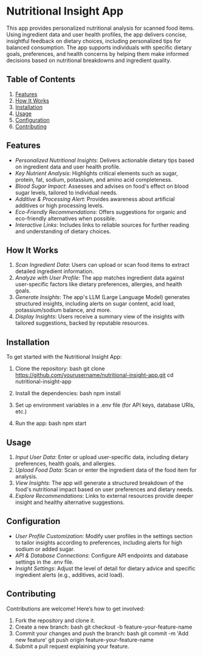 # Nutritional Insight App

This app provides personalized nutritional analysis for scanned food items. Using ingredient data and user health profiles, the app delivers concise, insightful feedback on dietary choices, including personalized tips for balanced consumption. The app supports individuals with specific dietary goals, preferences, and health concerns by helping them make informed decisions based on nutritional breakdowns and ingredient quality.

## Table of Contents

1. [Features](#features)
2. [How It Works](#how-it-works)
3. [Installation](#installation)
4. [Usage](#usage)
5. [Configuration](#configuration)
6. [Contributing](#contributing)


## Features

- _Personalized Nutritional Insights_: Delivers actionable dietary tips based on ingredient data and user health profile.
- _Key Nutrient Analysis_: Highlights critical elements such as sugar, protein, fat, sodium, potassium, and amino acid completeness.
- _Blood Sugar Impact_: Assesses and advises on food's effect on blood sugar levels, tailored to individual needs.
- _Additive & Processing Alert_: Provides awareness about artificial additives or high processing levels.
- _Eco-Friendly Recommendations_: Offers suggestions for organic and eco-friendly alternatives when possible.
- _Interactive Links_: Includes links to reliable sources for further reading and understanding of dietary choices.

## How It Works

1. _Scan Ingredient Data_: Users can upload or scan food items to extract detailed ingredient information.
2. _Analyze with User Profile_: The app matches ingredient data against user-specific factors like dietary preferences, allergies, and health goals.
3. _Generate Insights_: The app's LLM (Large Language Model) generates structured insights, including alerts on sugar content, acid load, potassium/sodium balance, and more.
4. _Display Insights_: Users receive a summary view of the insights with tailored suggestions, backed by reputable resources.

## Installation

To get started with the Nutritional Insight App:

1. Clone the repository:
   bash
   git clone https://github.com/yourusername/nutritional-insight-app.git
   cd nutritional-insight-app

2. Install the dependencies:
   bash
   npm install

3. Set up environment variables in a .env file (for API keys, database URIs, etc.)

4. Run the app:
   bash
   npm start

## Usage

1. _Input User Data_: Enter or upload user-specific data, including dietary preferences, health goals, and allergies.
2. _Upload Food Data_: Scan or enter the ingredient data of the food item for analysis.
3. _View Insights_: The app will generate a structured breakdown of the food's nutritional impact based on user preferences and dietary needs.
4. _Explore Recommendations_: Links to external resources provide deeper insight and healthy alternative suggestions.

## Configuration

- _User Profile Customization_: Modify user profiles in the settings section to tailor insights according to preferences, including alerts for high sodium or added sugar.
- _API & Database Connections_: Configure API endpoints and database settings in the .env file.
- _Insight Settings_: Adjust the level of detail for dietary advice and specific ingredient alerts (e.g., additives, acid load).

## Contributing

Contributions are welcome! Here’s how to get involved:

1. Fork the repository and clone it.
2. Create a new branch:
   bash
   git checkout -b feature-your-feature-name
3. Commit your changes and push the branch:
   bash
   git commit -m 'Add new feature'
   git push origin feature-your-feature-name
4. Submit a pull request explaining your feature.




